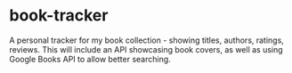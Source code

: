 # book-tracker

A personal tracker for my book collection - showing titles, authors, ratings, reviews.
This will include an API showcasing book covers, as well as using Google Books API to allow better searching. 
